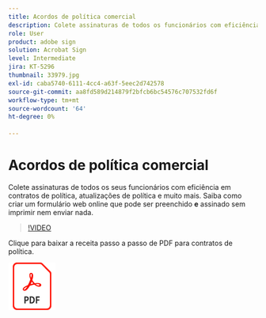 ```yaml
---
title: Acordos de política comercial
description: Colete assinaturas de todos os funcionários com eficiência em contratos de política, atualizações e muito mais
role: User
product: adobe sign
solution: Acrobat Sign
level: Intermediate
jira: KT-5296
thumbnail: 33979.jpg
exl-id: caba5740-6111-4cc4-a63f-5eec2d742578
source-git-commit: aa8fd589d214879f2bfcb6bc54576c707532fd6f
workflow-type: tm+mt
source-wordcount: '64'
ht-degree: 0%

---
```


# Acordos de política comercial

Colete assinaturas de todos os seus funcionários com eficiência em contratos de política, atualizações de política e muito mais. Saiba como criar um formulário web online que pode ser preenchido **e** assinado sem imprimir nem enviar nada.

>[!VIDEO](https://video.tv.adobe.com/v/33979?quality=12&learn=on&hidetitle=true)

Clique para baixar a receita passo a passo de PDF para contratos de política.

[![Baixar a Receita PDF](../assets/acrobat_PDF_96.png)](../assets/adobe-sign_set_up_a_web_form_use_case.pdf)
